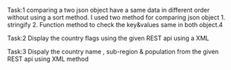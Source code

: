 Task:1 comparing a two json object have a same data in different order without using a sort method.
  I used two method for comparing json object
    1. stringify
    2. Function method to check the key&values same in both object.4

Task:2 Display the country flags using the given REST api using a XML

Task:3 Dispaly the country name , sub-region & population from the given REST api using XML method